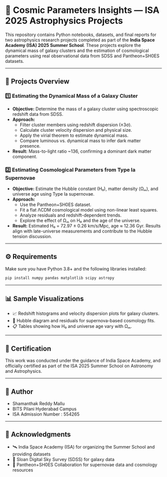 # 🌌 Cosmic Parameters Insights — ISA 2025 Astrophysics Projects

This repository contains Python notebooks, datasets, and final reports for two astrophysics research projects completed as part of the **India Space Academy (ISA) 2025 Summer School**. These projects explore the dynamical mass of galaxy clusters and the estimation of cosmological parameters using real observational data from SDSS and Pantheon+SH0ES datasets.

---

## 🧠 Projects Overview

### 1️⃣ Estimating the Dynamical Mass of a Galaxy Cluster

- **Objective:** Determine the mass of a galaxy cluster using spectroscopic redshift data from SDSS.
- **Approach:**
  - Filter cluster members using redshift dispersion (±3σ).
  - Calculate cluster velocity dispersion and physical size.
  - Apply the virial theorem to estimate dynamical mass.
  - Compare luminous vs. dynamical mass to infer dark matter presence.
- **Result:** Mass-to-light ratio ~136, confirming a dominant dark matter component.

### 2️⃣ Estimating Cosmological Parameters from Type Ia Supernovae

- **Objective:** Estimate the Hubble constant (H₀), matter density (Ωₘ), and universe age using Type Ia supernovae.
- **Approach:**
  - Use the Pantheon+SH0ES dataset.
  - Fit a flat ΛCDM cosmological model using non-linear least squares.
  - Analyze residuals and redshift-dependent trends.
  - Explore the effect of Ωₘ on H₀ and the age of the universe.
- **Result:** Estimated H₀ = 72.97 ± 0.26 km/s/Mpc, age ≈ 12.36 Gyr. Results align with late-universe measurements and contribute to the Hubble tension discussion.

---

## ⚙️ Requirements

Make sure you have Python 3.8+ and the following libraries installed:

```bash
pip install numpy pandas matplotlib scipy astropy
```

---

## 📊 Sample Visualizations

- 📈 Redshift histograms and velocity dispersion plots for galaxy clusters.
- 🌌 Hubble diagram and residuals for supernova-based cosmology fits.
- 📋 Tables showing how H₀ and universe age vary with Ωₘ.

---

## 🧾 Certification

This work was conducted under the guidance of India Space Academy, and officially certified as part of the ISA 2025 Summer School on Astronomy and Astrophysics.

--- 

## 👤 Author

- Shamanthak Reddy Mallu
- BITS Pilani Hyderabad Campus
- ISA Admission Number : 554265

---

## 🙌 Acknowledgments

- 🛰️ India Space Academy (ISA) for organizing the Summer School and providing datasets
- 🔭 Sloan Digital Sky Survey (SDSS) for galaxy data
- 🌠 Pantheon+SH0ES Collaboration for supernovae data and cosmology resources






